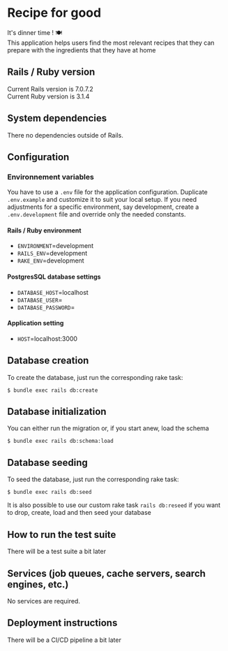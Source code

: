# Recipe for good
It's dinner time ! 🍽️<br>
This application helps users find the most relevant recipes that they can prepare with the ingredients that they have at home

## Rails / Ruby version

Current Rails version is 7.0.7.2<br>
Current Ruby version is 3.1.4

## System dependencies

There no dependencies outside of Rails.

## Configuration

### Environnement variables

You have to use a `.env` file for the application configuration. Duplicate `.env.example` and customize it to suit your local setup. If you need adjustments for a specific environment, say development, create a `.env.development` file and override only the needed constants.

#### Rails / Ruby environment

 - `ENVIRONMENT`=development
 - `RAILS_ENV`=development
 - `RAKE_ENV`=development

#### PostgresSQL database settings

 - `DATABASE_HOST`=localhost
 - `DATABASE_USER`=
 - `DATABASE_PASSWORD`=

#### Application setting
 - `HOST`=localhost:3000

## Database creation

To create the database, just run the corresponding rake task:

```
$ bundle exec rails db:create
```

## Database initialization

You can either run the migration or, if you start anew, load the schema

```
$ bundle exec rails db:schema:load
```

## Database seeding

To seed the database, just run the corresponding rake task:

```
$ bundle exec rails db:seed
```

It is also possible to use our custom rake task `rails db:reseed` if you want to drop, create, load and then seed your database

## How to run the test suite

There will be a test suite a bit later

## Services (job queues, cache servers, search engines, etc.)

No services are required.

## Deployment instructions

There will be a CI/CD pipeline a bit later
